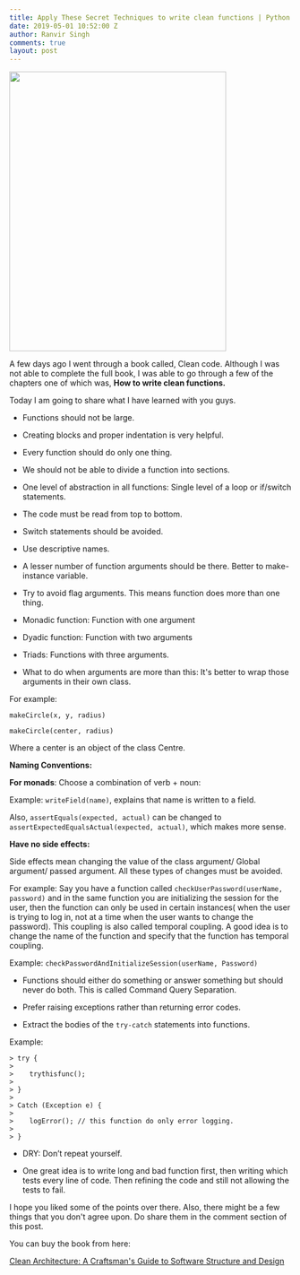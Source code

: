 ```yaml
---
title: Apply These Secret Techniques to write clean functions | Python Examples
date: 2019-05-01 10:52:00 Z
author: Ranvir Singh
comments: true
layout: post
---
```


<img alt="" src="https://images-na.ssl-images-amazon.com/images/I/515iEcDr1GL._SX385_BO1,204,203,200_.jpg" style="height:499px; width:387px"/>

A few days ago I went through a book called, Clean code. Although I was not able to complete the full book, I was able to go through a few of the chapters one of which was, __How to write clean functions.__

Today I am going to share what I have learned with you guys.


* Functions should not be large.  
    
* Creating blocks and proper indentation is very helpful.
    
* Every function should do only one thing.
    
* We should not be able to divide a function into sections.
    
* One level of abstraction in all functions: Single level of a loop or if/switch statements.
    
* The code must be read from top to bottom.
    
* Switch statements should be avoided.
    
* Use descriptive names.
    
* A lesser number of function arguments should be there. Better to make-instance variable.
    
* Try to avoid flag arguments. This means function does more than one thing.
    
* Monadic function: Function with one argument
    
* Dyadic function: Function with two arguments
    
* Triads: Functions with three arguments.
    
* What to do when arguments are more than this: It's better to wrap those arguments in their own class.

For example:

```
makeCircle(x, y, radius)
```

```
makeCircle(center, radius)
```

Where a center is an object of the class Centre.

__Naming Conventions:__

__For monads__: Choose a combination of verb + noun:

Example: `writeField(name)`, explains that name is written to a field.

Also, `assertEquals(expected, actual)` can be changed to `assertExpectedEqualsActual(expected, actual)`, which makes more sense.

__Have no side effects:__

Side effects mean changing the value of the class argument/ Global argument/ passed argument. All these types of changes must be avoided.

For example: Say you have a function called `checkUserPassword(userName, password)` and in the same function you are initializing the session for the user, then the function can only be used in certain instances( when the user is trying to log in, not at a time when the user wants to change the password). This coupling is also called temporal coupling. A good idea is to change the name of the function and specify that the function has temporal coupling.

Example: `checkPasswordAndInitializeSession(userName, Password)`

* Functions should either do something or answer something but should never do both. This is called Command Query Separation.
 
* Prefer raising exceptions rather than returning error codes.

* Extract the bodies of the `try-catch` statements into functions.
    
Example:

```
> try {
> 
>    trythisfunc();
> 
> }
> 
> Catch (Exception e) {
> 
>    logError(); // this function do only error logging.
> 
> }
```

* DRY: Don’t repeat yourself.
    
* One great idea is to write long and bad function first, then writing which tests every line of code. Then refining the code and still not allowing the tests to fail.

I hope you liked some of the points over there. Also, there might be a few things that you don't agree upon. Do share them in the comment section of this post.

You can buy the book from here:

<a href="https://www.amazon.in/gp/product/935286512X/ref=as_li_tl?ie=UTF8&amp;camp=3638&amp;creative=24630&amp;creativeASIN=935286512X&amp;linkCode=as2&amp;tag=rangerranvir-21&amp;linkId=504b1b7e6b0016856271b15e11098cb7" target="_blank">Clean Architecture: A Craftsman's Guide to Software Structure and Design</a><img alt="" src="//ir-in.amazon-adsystem.com/e/ir?t=rangerranvir-21&amp;l=am2&amp;o=31&amp;a=935286512X" style="height:1px; margin:0px !important; width:1px"/>